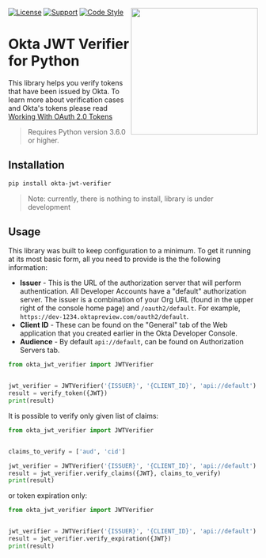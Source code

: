 [<img src="https://aws1.discourse-cdn.com/standard14/uploads/oktadev/original/1X/0c6402653dfb70edc661d4976a43a46f33e5e919.png" align="right" width="256px"/>](https://devforum.okta.com/)
[![License](https://img.shields.io/badge/License-Apache%202.0-blue.svg)](https://opensource.org/licenses/Apache-2.0)
[![Support](https://img.shields.io/badge/support-Developer%20Forum-blue.svg)](https://devforum.okta.com/)
[![Code Style](https://img.shields.io/badge/Code%20Style-flake8-informational.svg)](https://flake8.pycqa.org)

# Okta JWT Verifier for Python

This library helps you verify tokens that have been issued by Okta. To learn more about verification cases and Okta's tokens please read [Working With OAuth 2.0 Tokens](https://developer.okta.com/authentication-guide/tokens/)

> Requires Python version 3.6.0 or higher.

## Installation
```sh
pip install okta-jwt-verifier
```

> Note: currently, there is nothing to install, library is under development

## Usage

This library was built to keep configuration to a minimum. To get it running at its most basic form, all you need to provide is the the following information:

- **Issuer** - This is the URL of the authorization server that will perform authentication.  All Developer Accounts have a "default" authorization server.  The issuer is a combination of your Org URL (found in the upper right of the console home page) and `/oauth2/default`. For example, `https://dev-1234.oktapreview.com/oauth2/default`.
- **Client ID** - These can be found on the "General" tab of the Web application that you created earlier in the Okta Developer Console.
- **Audience** - By default `api://default`, can be found on Authorization Servers tab.

```py
from okta_jwt_verifier import JWTVerifier


jwt_verifier = JWTVerifier('{ISSUER}', '{CLIENT_ID}', 'api://default')
result = verify_token({JWT})
print(result)
```

It is possible to verify only given list of claims:

```py
from okta_jwt_verifier import JWTVerifier


claims_to_verify = ['aud', 'cid']

jwt_verifier = JWTVerifier('{ISSUER}', '{CLIENT_ID}', 'api://default')
result = jwt_verifier.verify_claims({JWT}, claims_to_verify)
print(result)
```

or token expiration only:

```py
from okta_jwt_verifier import JWTVerifier


jwt_verifier = JWTVerifier('{ISSUER}', '{CLIENT_ID}', 'api://default')
result = jwt_verifier.verify_expiration({JWT})
print(result)
```
